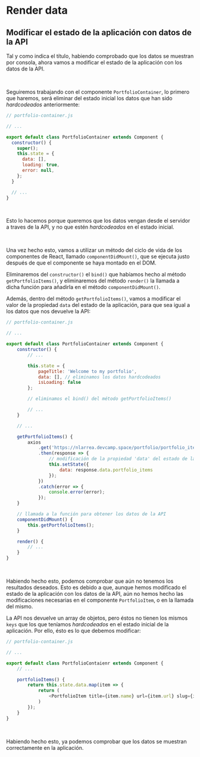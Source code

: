 # Render data

## Modificar el estado de la aplicación con datos de la API

Tal y como indica el título, habiendo comprobado que los datos se muestran por consola, ahora vamos a modificar el estado de la aplicación con los datos de la API.

<br/>

Seguiremos trabajando con el componente `PortfolioContainer`, lo primero que haremos, será eliminar del estado inicial los datos que han sido *hardcodeados* anteriormente:

```js
// portfolio-container.js

// ...

export default class PortfolioContainer extends Component {
  constructor() {
    super();
    this.state = {
      data: [],
      loading: true,
      error: null,
    };
  }

  // ...
}
```

<br/>

Esto lo hacemos porque queremos que los datos vengan desde el servidor a traves de la API, y no que estén *hardcodeados* en el estado inicial.

<br/>

Una vez hecho esto, vamos a utilizar un método del ciclo de vida de los componentes de React, llamado `componentDidMount()`, que se ejecuta justo después de que el componente se haya montado en el DOM.

Eliminaremos del `constructor()` el `bind()` que habíamos hecho al método `getPortfolioItems()`, y eliminaremos del método `render()` la llamada a dicha función para añadirla en el método `componentDidMount()`.

Además, dentro del método `getPortfolioItems()`, vamos a modificar el valor de la propiedad `data` del estado de la aplicación, para que sea igual a los datos que nos devuelve la API:

```js
// portfolio-container.js

// ...

export default class PortfolioContainer extends Component {
    constructor() {
        // ...

        this.state = {
            pageTitle: 'Welcome to my portfolio',
            data: [], // eliminamos los datos hardcodeados
            isLoading: false
        };

        // eliminamos el bind() del método getPortfolioItems()

        // ...
    }

    // ...

    getPortfolioItems() {
        axios
            .get('https://nlarrea.devcamp.space/portfolio/portfolio_items')
            .then(response => {
                // modificación de la propiedad 'data' del estado de la aplicación
                this.setState({
                    data: response.data.portfolio_items
                });
            })
            .catch(error => {
                console.error(error);
            });
    }

    // llamada a la función para obtener los datos de la API
    componentDidMount() {
        this.getPortfolioItems();
    }

    render() {
        // ...
    }
}
```

<br/>

Habiendo hecho esto, podemos comprobar que aún no tenemos los resultados deseados. Esto es debido a que, aunque hemos modificado el estado de la aplicación con los datos de la API, aún no hemos hecho las modificaciones necesarias en el componente `PortfolioItem`, o en la llamada del mismo.

La API nos devuelve un array de objetos, pero éstos no tienen los mismos `keys` que los que teníamos *hardcodeados* en el estado inicial de la aplicación. Por ello, ésto es lo que debemos modificar:

```js
// portfolio-container.js

// ...

export default class PortfolioContaienr extends Component {
    // ...

    portfolioItems() {
        return this.state.data.map(item => {
            return (
                <PortfolioItem title={item.name} url={item.url} slug={item.id}/>
            )
        });
    }
}
```

<br/>

Habiendo hecho esto, ya podemos comprobar que los datos se muestran correctamente en la aplicación.